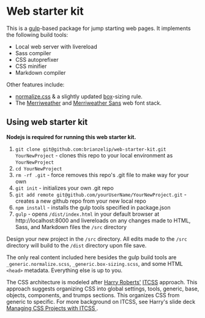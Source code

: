 # Web starter kit

This is a [gulp](http://gulpjs.com)-based package for jump starting web pages. It implements the following build tools:
- Local web server with livereload
- Sass compiler
- CSS autoprefixer
- CSS minifier
- Markdown compiler

Other features include:
- [normalize.css](https://github.com/necolas/normalize.css) & a slightly updated [box](https://github.com/mrmrs/box)-sizing rule.
- The [Merriweather](http://www.google.com/fonts/specimen/Merriweather) and [Merriweather Sans](http://www.google.com/fonts/specimen/Merriweather+Sans) web font stack.


## Using web starter kit

**Nodejs is required for running this web starter kit.**

1. `git clone git@github.com:brianzelip/web-starter-kit.git YourNewProject` - clones this repo to your local environment as `YourNewProject`
2. `cd YourNewProject`
3. `rm -rf .git` - force removes this repo's .git file to make way for your own
4. `git init` - initializes your own .git repo
5. `git add remote git@github.com/yourUserName/YourNewProject.git` - creates a new github repo from your new local repo
6. `npm install` - installs the gulp tools specified in package.json
7. `gulp` - opens `/dist/index.html` in your default browser at http://localhost:8000 and livereloads on any changes made to HTML, Sass, and Markdown files the `/src` directory

Design your new project in the `/src` directory. All edits made to the `/src` directory will build to the `/dist` directory upon file save.

The only real content included here besides the gulp build tools are `_generic.normalize.scss`, `_generic.box-sizing.scss`, and some HTML `<head>` metadata. Everything else is up to you.

The CSS architecture is modeled after [Harry Roberts'](http://csswizardry.com) [ITCSS](http://itcss.io) approach. This approach suggests organizing CSS into global settings, tools, generic, base, objects, components, and trumps sections. This organizes CSS from generic to specific. For more background on ITCSS, see Harry's slide deck [Managing CSS Projects with ITCSS ](https://speakerdeck.com/dafed/managing-css-projects-with-itcss).